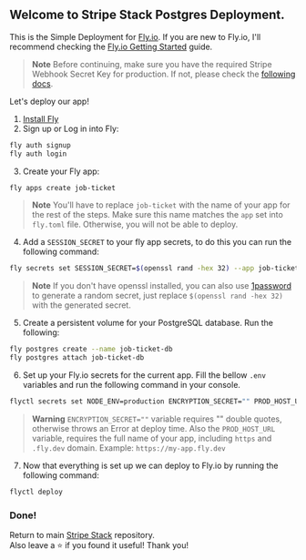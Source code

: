 ## Welcome to Stripe Stack Postgres Deployment.

This is the Simple Deployment for [Fly.io](https://fly.io). If you are new to Fly.io, I'll recommend checking the [Fly.io Getting Started](https://fly.io/docs/getting-started/) guide.

> **Note**
> Before continuing, make sure you have the required Stripe Webhook Secret Key for production. If not, please check the [following docs](https://github.com/dev-xo/dev-xo/tree/main/stripe-stack/docs).

Let's deploy our app!

1. [Install Fly](https://fly.io/docs/getting-started/installing-flyctl/)
2. Sign up or Log in into Fly:

```sh
fly auth signup
fly auth login
```

3. Create your Fly app:

```sh
fly apps create job-ticket
```

> **Note**
> You'll have to replace `job-ticket` with the name of your app for the rest of the steps.
> Make sure this name matches the `app` set into `fly.toml` file. Otherwise, you will not be able to deploy.

4. Add a `SESSION_SECRET` to your fly app secrets, to do this you can run the following command:

```sh
fly secrets set SESSION_SECRET=$(openssl rand -hex 32) --app job-ticket
```

> **Note**
> If you don't have openssl installed, you can also use [1password](https://1password.com/password-generator/) to generate a random secret, just replace `$(openssl rand -hex 32)` with the generated secret.

5. Create a persistent volume for your PostgreSQL database. Run the following:

```sh
fly postgres create --name job-ticket-db
fly postgres attach job-ticket-db
```

6. Set up your Fly.io secrets for the current app. Fill the bellow `.env` variables and run the following command in your console.

```sh
flyctl secrets set NODE_ENV=production ENCRYPTION_SECRET="" PROD_HOST_URL="https://stripe-stack.fly.dev" EMAIL_PROVIDER_API_KEY= GOOGLE_CLIENT_ID= GOOGLE_CLIENT_SECRET= STRIPE_PUBLIC_KEY= STRIPE_SECRET_KEY= PROD_STRIPE_WEBHOOK_ENDPOINT=
```

> **Warning**
> `ENCRYPTION_SECRET=""` variable requires "" double quotes, otherwise throws an Error at deploy time.
> Also the `PROD_HOST_URL` variable, requires the full name of your app, including `https` and `.fly.dev` domain. Example: `https://my-app.fly.dev`

7.  Now that everything is set up we can deploy to Fly.io by running the following command:

```sh
flyctl deploy
```

### Done!

Return to main [Stripe Stack](https://github.com/dev-xo/stripe-stack) repository.<br />
Also leave a ⭐️ if you found it useful! Thank you!

